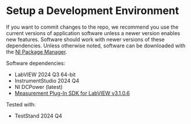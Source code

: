 # Setup a Development Environment

If you want to commit changes to the repo, we recommend you use the current versions of application software unless a newer version enables new features. Software should work with newer versions of these dependencies. Unless otherwise noted, software can be downloaded with the [NI Package Manager](https://www.ni.com/en/support/downloads/software-products/download.package-manager.html#322516).

Software dependencies:

- LabVIEW 2024 Q3 64-bit
- InstrumentStudio 2024 Q4
- NI DCPower (latest)
- [Measurement Plug-In SDK for LabVIEW v3.1.0.6](https://github.com/ni/measurement-plugin-labview/releases)

Tested with:

- TestStand 2024 Q4
